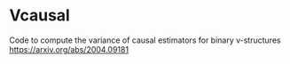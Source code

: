 # Vcausal
Code to compute the variance of causal estimators for binary v-structures
https://arxiv.org/abs/2004.09181
